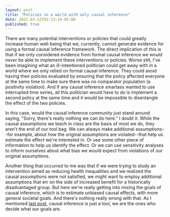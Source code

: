 ```yaml
---
layout: post
title: "Policies in a world with only causal inference"
date: 2021-03-22T01:13:14-05:00
published: true
---
```


There are many potential interventions or policies that could greatly increase human well-being that we, currently, cannot generate evidence for using a formal causal inference framework. The direct implication of this is that if we only considered evidence from formal causal inference we would _never_ be able to implement these interventions or policies. Worse still, I've been imagining what an ill-intentioned politician could get away with in a world where we only relied on formal causal inference. They could avoid having their policies evaluated by ensuring that the policy affected everyone at the same time to make sure there was no comparator population (a positivity violation). And if any causal inference smartass wanted to use interrupted time series, all this politician would have to do is implement a second policy at the same time and it would be impossible to disentangle the effect of the two policies.

In this case, would the causal inference community just stand around saying, "Sorry, there's really nothing we can do here." I doubt it. While the causal assumptions we teach in class are the basis of most we do, they aren't the end of our tool bag. We can always make additional assumptions--for example, about how the original assumptions are violated--that help us estimate the effect we're interested in. Or use some other piece of information to help us identify the effect. Or we can use sensitivity analyses to inform ourselves about what bias we would expect from violations of our original assumptions.

Another thing that occurred to me was that if we were trying to study an intervention aimed as reducing health inequalities and we realized the causal assumptions were not satisfied, we might want to employ additional assumptions that err on the side of increased benefit for a historically disadvantaged group. But here we're really getting into mixing the goals of causal inference, which is to estimate unbiased causal effects, with more general societal goals. And there's nothing really wrong with that. As I mentioned [last post](https://www.jeremylabrecque.org/post/political_assumptions/), causal inference is just a tool, we are the ones who decide what our goals are.


